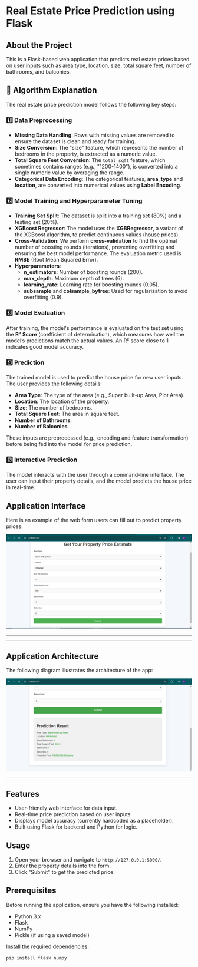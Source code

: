 # Real Estate Price Prediction using Flask

## About the Project

This is a Flask-based web application that predicts real estate prices based on user inputs such as area type, location, size, total square feet, number of bathrooms, and balconies.


## 🌟 Algorithm Explanation

The real estate price prediction model follows the following key steps:

### 1️⃣ **Data Preprocessing**
   - **Missing Data Handling**: Rows with missing values are removed to ensure the dataset is clean and ready for training.
   - **Size Conversion**: The "size" feature, which represents the number of bedrooms in the property, is extracted as a numeric value.
   - **Total Square Feet Conversion**: The `total_sqft` feature, which sometimes contains ranges (e.g., "1200-1400"), is converted into a single numeric value by averaging the range.
   - **Categorical Data Encoding**: The categorical features, **area_type** and **location**, are converted into numerical values using **Label Encoding**.

### 2️⃣ **Model Training and Hyperparameter Tuning**
   - **Training Set Split**: The dataset is split into a training set (80%) and a testing set (20%).
   - **XGBoost Regressor**: The model uses the **XGBRegressor**, a variant of the XGBoost algorithm, to predict continuous values (house prices).
   - **Cross-Validation**: We perform **cross-validation** to find the optimal number of boosting rounds (iterations), preventing overfitting and ensuring the best model performance. The evaluation metric used is **RMSE** (Root Mean Squared Error).
   - **Hyperparameters**:
     - **n_estimators**: Number of boosting rounds (200).
     - **max_depth**: Maximum depth of trees (6).
     - **learning_rate**: Learning rate for boosting rounds (0.05).
     - **subsample** and **colsample_bytree**: Used for regularization to avoid overfitting (0.9).

### 3️⃣ **Model Evaluation**
   After training, the model's performance is evaluated on the test set using the **R² Score** (coefficient of determination), which measures how well the model’s predictions match the actual values. An R² score close to 1 indicates good model accuracy.

### 4️⃣ **Prediction**
   The trained model is used to predict the house price for new user inputs. The user provides the following details:
   - **Area Type**: The type of the area (e.g., Super built-up Area, Plot Area).
   - **Location**: The location of the property.
   - **Size**: The number of bedrooms.
   - **Total Square Feet**: The area in square feet.
   - **Number of Bathrooms**.
   - **Number of Balconies**.
   
   These inputs are preprocessed (e.g., encoding and feature transformation) before being fed into the model for price prediction.

### 5️⃣ **Interactive Prediction**
   The model interacts with the user through a command-line interface. The user can input their property details, and the model predicts the house price in real-time.

## Application Interface

Here is an example of the web form users can fill out to predict property prices:

![Form Screenshot](screenshots/image.png "Form Interface")

---



---

## Application Architecture

The following diagram illustrates the architecture of the app:

![Architecture Diagram](screenshots/image2.png "Application Architecture")

---

## Features

- User-friendly web interface for data input.
- Real-time price prediction based on user inputs.
- Displays model accuracy (currently hardcoded as a placeholder).
- Built using Flask for backend and Python for logic.

## Usage

1. Open your browser and navigate to `http://127.0.0.1:5000/`.
2. Enter the property details into the form.
3. Click "Submit" to get the predicted price.


## Prerequisites
Before running the application, ensure you have the following installed:
- Python 3.x
- Flask
- NumPy
- Pickle (if using a saved model)

Install the required dependencies:
```bash
pip install flask numpy
